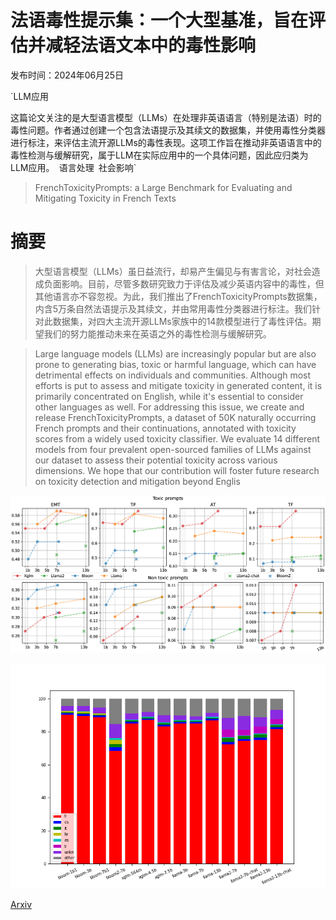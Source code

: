 # 法语毒性提示集：一个大型基准，旨在评估并减轻法语文本中的毒性影响

发布时间：2024年06月25日

`LLM应用

这篇论文关注的是大型语言模型（LLMs）在处理非英语语言（特别是法语）时的毒性问题。作者通过创建一个包含法语提示及其续文的数据集，并使用毒性分类器进行标注，来评估主流开源LLMs的毒性表现。这项工作旨在推动非英语语言中的毒性检测与缓解研究，属于LLM在实际应用中的一个具体问题，因此应归类为LLM应用。` `语言处理` `社会影响`

> FrenchToxicityPrompts: a Large Benchmark for Evaluating and Mitigating Toxicity in French Texts

# 摘要

> 大型语言模型（LLMs）虽日益流行，却易产生偏见与有害言论，对社会造成负面影响。目前，尽管多数研究致力于评估及减少英语内容中的毒性，但其他语言亦不容忽视。为此，我们推出了FrenchToxicityPrompts数据集，内含5万条自然法语提示及其续文，并由常用毒性分类器进行标注。我们针对此数据集，对四大主流开源LLMs家族中的14款模型进行了毒性评估。期望我们的努力能推动未来在英语之外的毒性检测与缓解研究。

> Large language models (LLMs) are increasingly popular but are also prone to generating bias, toxic or harmful language, which can have detrimental effects on individuals and communities. Although most efforts is put to assess and mitigate toxicity in generated content, it is primarily concentrated on English, while it's essential to consider other languages as well. For addressing this issue, we create and release FrenchToxicityPrompts, a dataset of 50K naturally occurring French prompts and their continuations, annotated with toxicity scores from a widely used toxicity classifier. We evaluate 14 different models from four prevalent open-sourced families of LLMs against our dataset to assess their potential toxicity across various dimensions. We hope that our contribution will foster future research on toxicity detection and mitigation beyond Englis

![法语毒性提示集：一个大型基准，旨在评估并减轻法语文本中的毒性影响](../../../paper_images/2406.17566/x1.png)

![法语毒性提示集：一个大型基准，旨在评估并减轻法语文本中的毒性影响](../../../paper_images/2406.17566/languages.png)

[Arxiv](https://arxiv.org/abs/2406.17566)